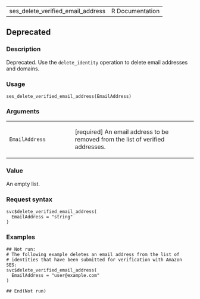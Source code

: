 <table style="width: 100%;">
<tbody>
<tr class="odd">
<td>ses_delete_verified_email_address</td>
<td style="text-align: right;">R Documentation</td>
</tr>
</tbody>
</table>

## Deprecated

### Description

Deprecated. Use the `delete_identity` operation to delete email
addresses and domains.

### Usage

    ses_delete_verified_email_address(EmailAddress)

### Arguments

<table>
<colgroup>
<col style="width: 35%" />
<col style="width: 65%" />
</colgroup>
<tbody>
<tr class="odd">
<td><code
id="ses_delete_verified_email_address_:_EmailAddress">EmailAddress</code></td>
<td><p>[required] An email address to be removed from the list of
verified addresses.</p></td>
</tr>
</tbody>
</table>

### Value

An empty list.

### Request syntax

    svc$delete_verified_email_address(
      EmailAddress = "string"
    )

### Examples

    ## Not run: 
    # The following example deletes an email address from the list of
    # identities that have been submitted for verification with Amazon SES:
    svc$delete_verified_email_address(
      EmailAddress = "user@example.com"
    )

    ## End(Not run)
